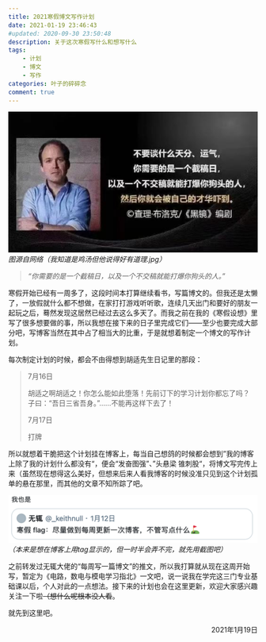 ```yaml
---
title: 2021寒假博文写作计划
date: 2021-01-19 23:46:43
#updated: 2020-09-30 23:50:48
description: 关于这次寒假写什么和想写什么
tags: 
    - 计划
    - 博文
    - 写作
categories: 叶子的碎碎念
comment: true
---
```


![hit-your-dog-head](/images/2021-blog-posts-writting-plan/hit-your-dog-head.JPG)_图源自网络（我知道是鸡汤但他说得好有道理.jpg）_

> *“你需要的是一个截稿日，以及一个不交稿就能打爆你狗头的人。”*

<!-- more -->

寒假开始已经有一周多了，这段时间本打算继续看书，写篇博文的。但我还是太懒了，一放假就什么都不想做，在家打打游戏听听歌，连续几天出门和要好的朋友一起玩之后，蓦然发现这居然已经过去这么多天了。而我之前在我的《寒假设想》里写了很多想要做的事，所以我想在接下来的日子里完成它们——至少也要完成大部分吧，写博客当然在其中占了相当大的比重，于是就想着制定一个博文的写作计划。

每次制定计划的时候，都会不由得想到胡适先生日记里的那段：

> 7月16日
>
> 胡适之啊胡适之！你怎么能如此堕落！先前订下的学习计划你都忘了吗？ 
> 子曰：“吾日三省吾身。”……不能再这样下去了！ 
>
> 7月17日
>
> 打牌

所以就想着干脆把这个计划挂在博客上，每当自己想鸽的时候都会想到”我的博客上除了我的计划什么都没有“，便会“发奋图强”、”头悬梁 锥刺股“，将博文写完传上来（虽然现在想得这么美好，但想来后来人看我博客的时候没准只见到这个计划孤单的悬在那里，而其他的文章不知所踪了吧。

![my-words](/images/2021-blog-posts-writting-plan/my-words.png)_（本来是想在博客上用tag显示的，但一时半会弄不完，就先用截图吧）_

之前转发过无辄大佬的“每周写一篇博文”的推文，所以我打算就从现在这周开始写，暂定为《电路，数电与模电学习指北》一文吧，说一说我在学完这三门专业基础课以后，个人对此的一点想法。接下来的计划也会在这里更新，欢迎大家感兴趣关注一下啦~~（想什么呢根本没人看~~。

就先到这里吧。

<p align="right">2021年1月19日</p>